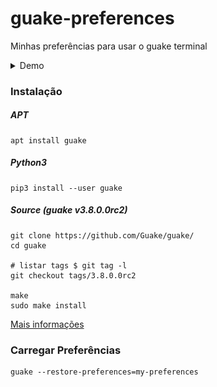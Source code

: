 # guake-preferences
Minhas preferências para usar o guake terminal

<details>
	<summary>Demo</summary>
	![demo](/src/demo.png)
</details>


### Instalação

##### APT
	apt install guake

##### Python3
	pip3 install --user guake

##### Source (guake v3.8.0.0rc2)
	git clone https://github.com/Guake/guake/
	cd guake

	# listar tags $ git tag -l
	git checkout tags/3.8.0.0rc2

	make
	sudo make install

[Mais informações](https://guake.readthedocs.io/en/stable/user/installing.html)


### Carregar Preferências
	guake --restore-preferences=my-preferences